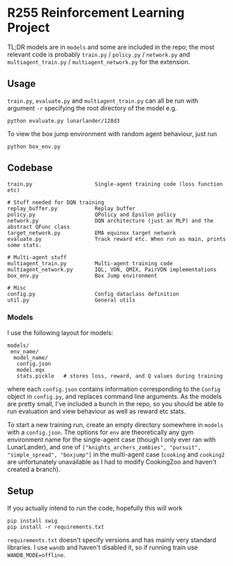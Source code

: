 # R255 Reinforcement Learning Project
TL;DR models are in `models` and some are included in the repo; the most relevant code
is probably `train.py` / `policy.py` / `network.py` and `multiagent_train.py` / `multiagent_network.py`
for the extension.

## Usage
`train.py`, `evaluate.py` and `multiagent_train.py` can all be run with argument `-r`
specifying the root directory of the model e.g.
```
python evaluate.py lunarlander/128d3
```
To view the box jump environment with random agent behaviour, just run
```
python box_env.py
```

## Codebase
```
train.py                    Single-agent training code (loss function etc)

# Stuff needed for DQN training
replay_buffer.py            Replay buffer
policy.py                   QPolicy and Epsilon policy
network.py                  DQN architecture (just an MLP) and the abstract QFunc class
target_network.py           EMA equinox target network
evaluate.py                 Track reward etc. When run as main, prints some stats.

# Multi-agent stuff
multiagent_train.py         Multi-agent training code
multiagent_network.py       IQL, VDN, QMIX, PairVDN implementations
box_env.py                  Box Jump environment

# Misc
config.py                   Config dataclass definition
util.py                     General utils
```

### Models
I use the following layout for models:
```
models/
 env_name/
  model_name/
   config.json
   model.eqx
   stats.pickle   # stores loss, reward, and Q values during training
```
where each `config.json` contains information corresponding to the `Config` object in `config.py`,
and replaces  command line arguments. As the models are pretty small, I've included a bunch in the repo, 
so you should be able to run evaluation and view behaviour as well as reward etc stats.

To start a new training run, create an empty directory somewhere in `models` with a `config.json`.
The options for `env` are theoretically any gym environment name for the single-agent case (though I only ever ran with
LunarLander), and one of `["knights_archers_zombies", "pursuit", "simple_spread", "boxjump"]`
in the multi-agent case (`cooking` and `cooking2` are unfortunately unavailable as I had to modify CookingZoo and
haven't created a branch).


## Setup
If you actually intend to run the code, hopefully this will work
```
pip install swig
pip install -r requirements.txt
```
`requirements.txt` doesn't specify versions and has mainly very standard libraries.
I use `wandb` and haven't disabled it, so if running train use `WANDB_MODE=offline`.
